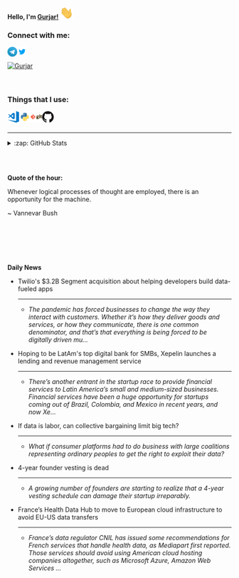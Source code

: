 #### Hello, I'm [Gurjar!](https://GurjarKing.github.io) <img src="https://raw.githubusercontent.com/ABSphreak/ABSphreak/master/gifs/Hi.gif" width="30px"></h2>


### Connect with me:

[<img align="left" alt="Gurjar | Telegram" width="22px" src="https://raw.githubusercontent.com/github/explore/80688e429a7d4ef2fca1e82350fe8e3517d3494d/topics/telegram/telegram.png" />][Telegram]
[<img align="left" alt="Gurjar | Twitter" width="22px" src="https://raw.githubusercontent.com/github/explore/80688e429a7d4ef2fca1e82350fe8e3517d3494d/topics/twitter/twitter.png" />][Twitter]
<br >
<br >
<a href="https://github.com/GurjarKing"><img src="https://komarev.com/ghpvc/?username=GurjarKing" alt="Gurjar" /></a> <br />
<br />
<br />
<!-- <br >

![](https://visitor-badge.glitch.me/badge?page_id=GurjarKing)

<br /> -->

### Things that I use:

[<img align="left" alt="Visual Studio Code" width="26px" src="https://raw.githubusercontent.com/github/explore/80688e429a7d4ef2fca1e82350fe8e3517d3494d/topics/visual-studio-code/visual-studio-code.png" />][VSCode]
[<img align="left" alt="Python" width="26px" src="https://raw.githubusercontent.com/github/explore/80688e429a7d4ef2fca1e82350fe8e3517d3494d/topics/python/python.png" />][Python]
[<img align="left" alt="Git" width="26px" src="https://raw.githubusercontent.com/github/explore/80688e429a7d4ef2fca1e82350fe8e3517d3494d/topics/git/git.png" />][Git]
[<img align="left" alt="GitHub" width="26px" src="https://raw.githubusercontent.com/github/explore/78df643247d429f6cc873026c0622819ad797942/topics/github/github.png" />][Github]

<br />
<br />

---
<details>
  <summary>:zap: GitHub Stats</summary>

<img align="left" alt="Gurjar's Github Stats" src="https://github-readme-stats.vercel.app/api?username=GurjarKing&show_icons=true&hide_border=true&count_private=true&include_all_commit=true&theme=algolia" />

</details>

<!-- ### 🔔 My latest tweet
<a href="https://twitter.com/Gurjar_King43" target="_blank">
	<img src="https://github.com/GurjarKing/GurjarKing/raw/master/tweet.png" width="70%" align="center" alt="Click to view on Twitter" title="My latest tweet, as an image"/>
</a> -->
<br>

<pre>

</pre>

**Quote of the hour:**

Whenever logical processes of thought are employed, there is an opportunity for the machine.

~ Vannevar Bush
<pre>

</pre>
<br>
<pre>


</pre>
<strong>Daily News</strong>
  
  - Twilio's $3.2B Segment acquisition about helping developers build data-fueled apps
     <hr/>
     
      - *The pandemic has forced businesses to change the way they interact with customers. Whether it’s how they deliver goods and services, or how they communicate, there is one common denominator, and that’s that everything is being forced to be digitally driven mu…*
     
  - Hoping to be LatAm's top digital bank for SMBs, Xepelin launches a lending and revenue management service
      <hr/>
      
      - *There’s another entrant in the startup race to provide financial services to Latin America’s small and medium-sized businesses. Financial services have been a huge opportunity for startups coming out of Brazil, Colombia, and Mexico in recent years, and now Xe…*
      
  - If data is labor, can collective bargaining limit big tech?
      <hr/>
      
      - *What if consumer platforms had to do business with large coalitions representing ordinary peoples to get the right to exploit their data?*
      
  - 4-year founder vesting is dead
      <hr/>
      
      - *A growing number of founders are starting to realize that a 4-year vesting schedule can damage their startup irreparably.*
       
  - France’s Health Data Hub to move to European cloud infrastructure to avoid EU-US data transfers
      <hr/>
       
       - *France’s data regulator CNIL has issued some recommendations for French services that handle health data, as Mediapart first reported. Those services should avoid using American cloud hosting companies altogether, such as Microsoft Azure, Amazon Web Services …*
      

<br />

[VSCode]: https://code.visualstudio.com/
[Python]: https://www.python.org/
[Git]: https://git-scm.com/
[Github]: https://github.com/
[Telegram]: https://t.me/Gurjar_King/
[Twitter]: https://twitter.com/Gurjar_King43/

